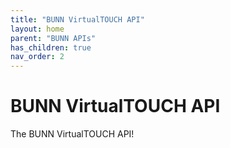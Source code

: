 ```yaml
---
title: "BUNN VirtualTOUCH API"
layout: home
parent: "BUNN APIs"
has_children: true
nav_order: 2
---
```


# BUNN VirtualTOUCH API

The BUNN VirtualTOUCH API!
